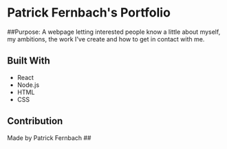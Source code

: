 # Patrick Fernbach's Portfolio

##Purpose:
A webpage letting interested people know a little about myself, my ambitions, the work I've create and how to get in contact with me.

## Built With
* React
* Node.js
* HTML
* CSS

## Contribution
Made by Patrick Fernbach ##